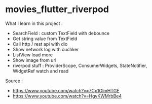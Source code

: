# movies_flutter_riverpod

What I learn in this project :
- SearchField : custom TextField with debounce
- Get string value from TextField
- Call http / rest api with dio
- Show network log with cuchker
- ListView load more
- Show image from url
- riverpod stuff : ProviderScope, ConsumerWidgets, StateNotifier, WidgetRef watch and read

Source :
- https://www.youtube.com/watch?v=7Cp1GlmHTGE
- https://www.youtube.com/watch?v=HgvKWMrbBe4